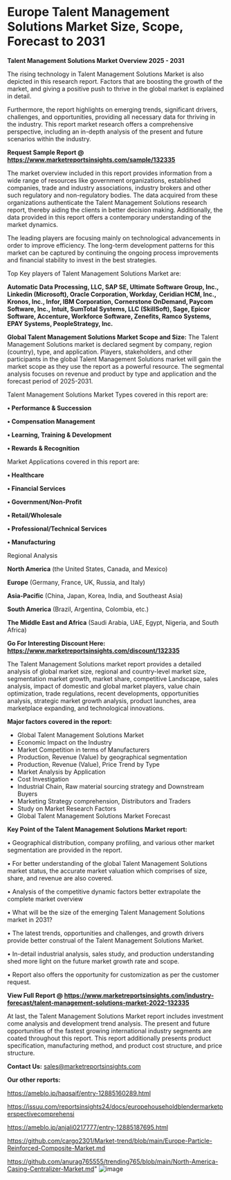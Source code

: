 # Europe Talent Management Solutions Market Size, Scope, Forecast to 2031

<Strong> Talent Management Solutions Market Overview 2025 - 2031</strong>

The rising technology in Talent Management Solutions Market is also depicted in this research report. Factors that are boosting the growth of the market, and giving a positive push to thrive in the global market is explained in detail.

Furthermore, the report highlights on emerging trends, significant drivers, challenges, and opportunities, providing all necessary data for thriving in the industry. This report market research offers a comprehensive perspective, including an in-depth analysis of the present and future scenarios within the industry.

<strong>Request Sample Report @ <a href=https://www.marketreportsinsights.com/sample/132335>https://www.marketreportsinsights.com/sample/132335</a></strong>

The market overview included in this report provides information from a wide range of resources like government organizations, established companies, trade and industry associations, industry brokers and other such regulatory and non-regulatory bodies. The data acquired from these organizations authenticate the Talent Management Solutions research report, thereby aiding the clients in better decision making. Additionally, the data provided in this report offers a contemporary understanding of the market dynamics.

The leading players are focusing mainly on technological advancements in order to improve efficiency. The long-term development patterns for this market can be captured by continuing the ongoing process improvements and financial stability to invest in the best strategies.

Top Key players of Talent Management Solutions Market are:

<strong>Automatic Data Processing, LLC, SAP SE, Ultimate Software Group, Inc., Linkedin (Microsoft), Oracle Corporation, Workday, Ceridian HCM, Inc., Kronos, Inc., Infor, IBM Corporation, Cornerstone OnDemand, Paycom Software, Inc., Intuit, SumTotal Systems, LLC (SkillSoft), Sage, Epicor Software, Accenture, Workforce Software, Zenefits, Ramco Systems, EPAY Systems, PeopleStrategy, Inc.</strong>

<strong><b>Global Talent Management Solutions Market Scope and Size:</b></strong>
The Talent Management Solutions market is declared segment by company, region (country), type, and application. Players, stakeholders, and other participants in the global Talent Management Solutions market will gain the market scope as they use the report as a powerful resource. The segmental analysis focuses on revenue and product by type and application and the forecast period of 2025-2031.

Talent Management Solutions Market Types covered in this report are:

<strong>• Performance & Succession

• Compensation Management

• Learning, Training & Development

• Rewards & Recognition</strong>

Market Applications covered in this report are:

<strong>• Healthcare

• Financial Services

• Government/Non-Profit

• Retail/Wholesale

• Professional/Technical Services

• Manufacturing</strong> 

Regional Analysis

<strong>North America</strong> (the United States, Canada, and Mexico)

<strong>Europe</strong> (Germany, France, UK, Russia, and Italy)

<strong>Asia-Pacific</strong> (China, Japan, Korea, India, and Southeast Asia)

<strong>South America</strong> (Brazil, Argentina, Colombia, etc.)

<strong>The Middle East and Africa</strong> (Saudi Arabia, UAE, Egypt, Nigeria, and South Africa)

<strong>Go For Interesting Discount Here: <a href=https://www.marketreportsinsights.com/discount/132335>https://www.marketreportsinsights.com/discount/132335</a></strong>

The Talent Management Solutions market report provides a detailed analysis of global market size, regional and country-level market size, segmentation market growth, market share, competitive Landscape, sales analysis, impact of domestic and global market players, value chain optimization, trade regulations, recent developments, opportunities analysis, strategic market growth analysis, product launches, area marketplace expanding, and technological innovations.

<strong><b>Major factors covered in the report:</b></strong>
<ul>
  <li>Global Talent Management Solutions Market </li>
  <li>Economic Impact on the Industry</li>
  <li>Market Competition in terms of Manufacturers</li>
  <li>Production, Revenue (Value) by geographical segmentation</li>
  <li>Production, Revenue (Value), Price Trend by Type</li>
  <li>Market Analysis by Application</li>
  <li>Cost Investigation</li>
  <li>Industrial Chain, Raw material sourcing strategy and Downstream Buyers</li>
  <li>Marketing Strategy comprehension, Distributors and Traders</li>
  <li>Study on Market Research Factors</li>
  <li>Global Talent Management Solutions Market Forecast</li>
</ul>

<strong><b>Key Point of the Talent Management Solutions Market report:</b></strong>

• Geographical distribution, company profiling, and various other market segmentation are provided in the report.

• For better understanding of the global Talent Management Solutions market status, the accurate market valuation which comprises of size, share, and revenue are also covered.

• Analysis of the competitive dynamic factors better extrapolate the complete market overview

• What will be the size of the emerging Talent Management Solutions market in 2031?

• The latest trends, opportunities and challenges, and growth drivers provide better construal of the Talent Management Solutions Market.

• In-detail industrial analysis, sales study, and production understanding shed more light on the future market growth rate and scope.

• Report also offers the opportunity for customization as per the customer request.

<strong><b>View Full Report @ <a href=https://www.marketreportsinsights.com/industry-forecast/talent-management-solutions-market-2022-132335>https://www.marketreportsinsights.com/industry-forecast/talent-management-solutions-market-2022-132335</a></b></strong>


At last, the Talent Management Solutions Market report includes investment come analysis and development trend analysis. The present and future opportunities of the fastest growing international industry segments are coated throughout this report. This report additionally presents product specification, manufacturing method, and product cost structure, and price structure.

<strong>Contact Us:</strong>
sales@marketreportsinsights.com

<strong>Our other reports:</strong>

<a href=https://ameblo.jp/haqsaif/entry-12885160289.html>https://ameblo.jp/haqsaif/entry-12885160289.html</a>

<a href=https://issuu.com/reportsinsights24/docs/europehouseholdblendermarketperspectivecomprehensi>https://issuu.com/reportsinsights24/docs/europehouseholdblendermarketperspectivecomprehensi</a>

<a href=https://ameblo.jp/anjali0217777/entry-12885187695.html>https://ameblo.jp/anjali0217777/entry-12885187695.html</a>

<a href=https://github.com/cargo2301/Market-trend/blob/main/Europe-Particle-Reinforced-Composite-Market.md>https://github.com/cargo2301/Market-trend/blob/main/Europe-Particle-Reinforced-Composite-Market.md</a>

<a href=https://github.com/anurag765555/trending765/blob/main/North-America-Casing-Centralizer-Market.md>https://github.com/anurag765555/trending765/blob/main/North-America-Casing-Centralizer-Market.md</a>"
![image](https://github.com/user-attachments/assets/a21132f9-078a-4fe7-b393-d4f778fa0606)
